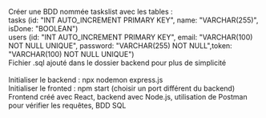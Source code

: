 Créer une BDD nommée taskslist avec les tables : 
<br>tasks (id: "INT AUTO_INCREMENT PRIMARY KEY", name: "VARCHAR(255)", isDone: "BOOLEAN")
<br>users (id: "INT AUTO_INCREMENT PRIMARY KEY", email: "VARCHAR(100) NOT NULL UNIQUE", password: "VARCHAR(255) NOT NULL",token: "VARCHAR(100) NOT NULL UNIQUE")
<br>Fichier .sql ajouté dans le dossier backend pour plus de simplicité
<br>
<br>Initialiser le backend : npx nodemon express.js
<br>Initialiser le fronted : npm start (choisir un port différent du backend)
<br>Frontend créé avec React, backend avec Node.js, utilisation de Postman pour vérifier les requêtes, BDD SQL

